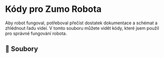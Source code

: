 # Kódy pro Zumo Robota

Aby robot fungoval, potřeboval přečíst dostatek dokumentace a schémat a zhlédnout řadu videí. V tomto souboru můžete vidět kódy, které jsem použil pro správné fungování robota.

## 📁 Soubory


